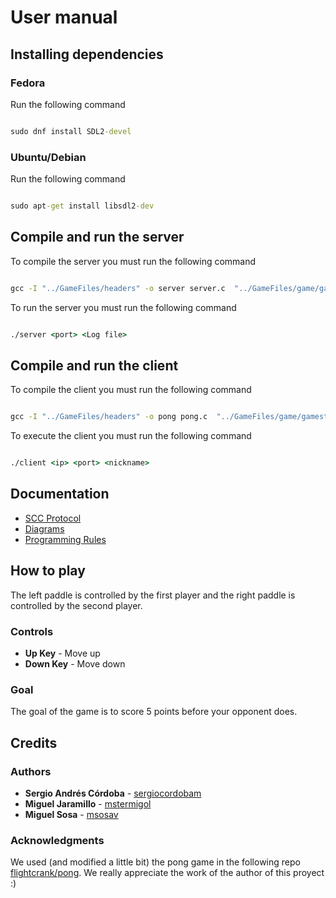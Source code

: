 # User manual

## Installing dependencies

### Fedora

Run the following command

```cmd

sudo dnf install SDL2-devel

```

### Ubuntu/Debian

Run the following command

```cmd

sudo apt-get install libsdl2-dev


```

## Compile and run the server

To compile the server you must run the following command

```cmd

gcc -I "../GameFiles/headers" -o server server.c  "../GameFiles/game/gamestate.c" "../GameFiles/game/log.c" "../GameFiles/game/session.c" "../Protocol/scc.c" -lpthread

```

To run the server you must run the following command

```cmd

./server <port> <Log file>

```

## Compile and run the client

To compile the client you must run the following command

```cmd

gcc -I "../GameFiles/headers" -o pong pong.c  "../GameFiles/game/gamestate.c" "../GameFiles/game/log.c" "../GameFiles/game/session.c" "../Protocol/scc.c" "../GameFiles/game/draw.c" `sdl2-config --cflags --libs`

```

To execute the client you must run the following command

```cmd

./client <ip> <port> <nickname>

```

## Documentation

- [SCC Protocol](Documentation/SCCProtocol.md)
- [Diagrams](Documentation/Diagrams.md)
- [Programming Rules](Documentation/ProgrammingRules.md)

## How to play

The left paddle is controlled by the first player and the right paddle is controlled by the second player.

### Controls

- **Up Key** - Move up
- **Down Key** - Move down

### Goal

The goal of the game is to score 5 points before your opponent does.

## Credits

### Authors

- **Sergio Andrés Córdoba** - [sergiocordobam](https://github.com/sergiocordobam)
- **Miguel Jaramillo** - [mstermigol](https://github.com/mstermigol)
- **Miguel Sosa** - [msosav](https://github.com/msosav)

### Acknowledgments

We used (and modified a little bit) the pong game in the following repo [flightcrank/pong](https://github.com/flightcrank/pong). We really appreciate the work of the author of this proyect :)
